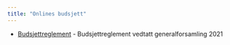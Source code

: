 ```yaml
---
title: "Onlines budsjett"
---
```


- [Budsjettreglement](https://online.ntnu.no/wiki/online/info/innsikt-og-interface/budsjett/budsjettreglement-online/) - Budsjettreglement vedtatt generalforsamling 2021